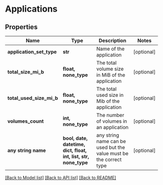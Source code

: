 # Applications


## Properties
Name | Type | Description | Notes
------------ | ------------- | ------------- | -------------
**application_set_type** | **str** | Name of the application | [optional] 
**total_size_mi_b** | **float, none_type** | The total volume size in MiB of the application | [optional] 
**total_used_size_mi_b** | **float, none_type** | The total used size in Mib of the application | [optional] 
**volumes_count** | **int, none_type** | The number of volumes in an application | [optional] 
**any string name** | **bool, date, datetime, dict, float, int, list, str, none_type** | any string name can be used but the value must be the correct type | [optional]

[[Back to Model list]](../README.md#documentation-for-models) [[Back to API list]](../README.md#documentation-for-api-endpoints) [[Back to README]](../README.md)


